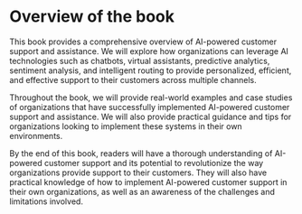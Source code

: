 Overview of the book
==================================

This book provides a comprehensive overview of AI-powered customer support and assistance. We will explore how organizations can leverage AI technologies such as chatbots, virtual assistants, predictive analytics, sentiment analysis, and intelligent routing to provide personalized, efficient, and effective support to their customers across multiple channels.

Throughout the book, we will provide real-world examples and case studies of organizations that have successfully implemented AI-powered customer support and assistance. We will also provide practical guidance and tips for organizations looking to implement these systems in their own environments.

By the end of this book, readers will have a thorough understanding of AI-powered customer support and its potential to revolutionize the way organizations provide support to their customers. They will also have practical knowledge of how to implement AI-powered customer support in their own organizations, as well as an awareness of the challenges and limitations involved.
